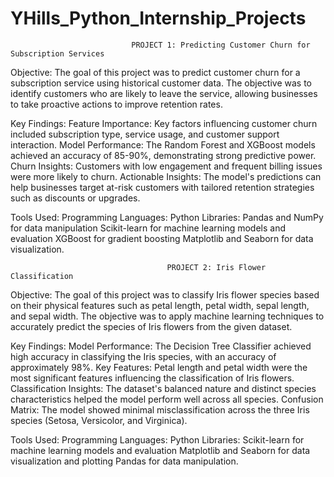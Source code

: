 # YHills_Python_Internship_Projects


                               PROJECT 1: Predicting Customer Churn for Subscription Services

Objective:
The goal of this project was to predict customer churn for a subscription service using historical customer data. The objective was to identify customers who are likely to leave the service, allowing businesses to take proactive actions to improve retention rates.

Key Findings:
Feature Importance: Key factors influencing customer churn included subscription type, service usage, and customer support interaction.
Model Performance: The Random Forest and XGBoost models achieved an accuracy of 85-90%, demonstrating strong predictive power.
Churn Insights: Customers with low engagement and frequent billing issues were more likely to churn.
Actionable Insights: The model's predictions can help businesses target at-risk customers with tailored retention strategies such as discounts or upgrades.

Tools Used:
Programming Languages: Python
Libraries:
Pandas and NumPy for data manipulation
Scikit-learn for machine learning models and evaluation
XGBoost for gradient boosting
Matplotlib and Seaborn for data visualization.

                                       PROJECT 2: Iris Flower Classification

Objective:
The goal of this project was to classify Iris flower species based on their physical features such as petal length, petal width, sepal length, and sepal width. The objective was to apply machine learning techniques to accurately predict the species of Iris flowers from the given dataset.

Key Findings:
Model Performance: The Decision Tree Classifier achieved high accuracy in classifying the Iris species, with an accuracy of approximately 98%.
Key Features: Petal length and petal width were the most significant features influencing the classification of Iris flowers.
Classification Insights: The dataset's balanced nature and distinct species characteristics helped the model perform well across all species.
Confusion Matrix: The model showed minimal misclassification across the three Iris species (Setosa, Versicolor, and Virginica).

Tools Used:
Programming Languages: Python
Libraries:
Scikit-learn for machine learning models and evaluation
Matplotlib and Seaborn for data visualization and plotting
Pandas for data manipulation.
                                       
                           
